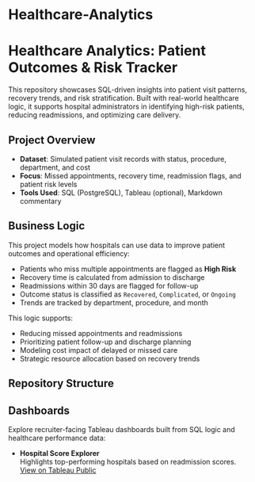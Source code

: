 # Healthcare-Analytics
# Healthcare Analytics: Patient Outcomes & Risk Tracker

This repository showcases SQL-driven insights into patient visit patterns, recovery trends, and risk stratification. Built with real-world healthcare logic, it supports hospital administrators in identifying high-risk patients, reducing readmissions, and optimizing care delivery.

## Project Overview

- **Dataset**: Simulated patient visit records with status, procedure, department, and cost
- **Focus**: Missed appointments, recovery time, readmission flags, and patient risk levels
- **Tools Used**: SQL (PostgreSQL), Tableau (optional), Markdown commentary

## Business Logic

This project models how hospitals can use data to improve patient outcomes and operational efficiency:

- Patients who miss multiple appointments are flagged as **High Risk**
- Recovery time is calculated from admission to discharge
- Readmissions within 30 days are flagged for follow-up
- Outcome status is classified as `Recovered`, `Complicated`, or `Ongoing`
- Trends are tracked by department, procedure, and month

This logic supports:
- Reducing missed appointments and readmissions
- Prioritizing patient follow-up and discharge planning
- Modeling cost impact of delayed or missed care
- Strategic resource allocation based on recovery trends

## Repository Structure

## Dashboards

Explore recruiter-facing Tableau dashboards built from SQL logic and healthcare performance data:

- **Hospital Score Explorer**  
  Highlights top-performing hospitals based on readmission scores.  
  [View on Tableau Public](https://public.tableau.com/app/profile/marcus.wright5122/viz/HospitalScoreExplorer/HospitalScoreExplorer)
